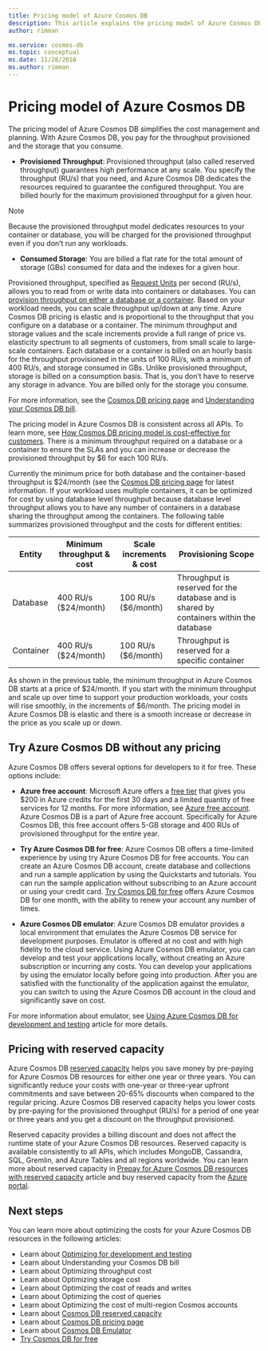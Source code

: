 ```yaml
---
title: Pricing model of Azure Cosmos DB 
description: This article explains the pricing model of Azure Cosmos DB and how it simplifies your cost management and cost planning.
author: rimman

ms.service: cosmos-db
ms.topic: conceptual
ms.date: 11/28/2018
ms.author: rimman
---
```


# Pricing model of Azure Cosmos DB 

The pricing model of Azure Cosmos DB simplifies the cost management and planning. With Azure Cosmos DB, you pay for the throughput provisioned and the storage that you consume.

* **Provisioned Throughput**: Provisioned throughput (also called reserved throughput) guarantees high performance at any scale. You specify the throughput (RU/s) that you need, and Azure Cosmos DB dedicates the resources required to guarantee the configured throughput. You are billed hourly for the maximum provisioned throughput for a given hour.

> [!NOTE]
> Because the provisioned throughput model dedicates resources to your container or database, you will be charged for the provisioned throughput even if you don’t run any workloads.

* **Consumed Storage**: You are billed a flat rate for the total amount of storage (GBs) consumed for data and the indexes for a given hour.

Provisioned throughput, specified as [Request Units](request-units.md) per second (RU/s), allows you to read from or write data into containers or databases. You can [provision throughput on either a database or a container](set-throughput.md). Based on your workload needs, you can scale throughput up/down at any time. Azure Cosmos DB pricing is elastic and is proportional to the throughput that you configure on a database or a container. The minimum throughput and storage values and the scale increments provide a full range of price vs. elasticity spectrum to all segments of customers, from small scale to large-scale containers. Each database or a container is billed on an hourly basis for the throughput provisioned in the units of 100 RU/s, with a minimum of 400 RU/s, and storage consumed in GBs. Unlike provisioned throughput, storage is billed on a consumption basis. That is, you don’t have to reserve any storage in advance. You are billed only for the storage you consume.

For more information, see the [Cosmos DB pricing page](https://azure.microsoft.com/en-us/pricing/details/cosmos-db/) and [Understanding your Cosmos DB bill](TBD).

The pricing model in Azure Cosmos DB is consistent across all APIs. To learn more, see [How Cosmos DB pricing model is cost-effective for customers](TBD). There is a minimum throughput required on a database or a container to ensure the SLAs and you can increase or decrease the provisioned throughput by $6 for each 100 RU/s.

Currently the minimum price for both database and the container-based throughput is $24/month (see the [Cosmos DB pricing page](https://azure.microsoft.com/en-us/pricing/details/cosmos-db/) for latest information. If your workload uses multiple containers, it can be optimized for cost by using database level throughput because database level throughput allows you to have any number of containers in a database sharing the throughput among the containers. The following table summarizes  provisioned throughput and the costs for different entities:

|**Entity**  | **Minimum throughput & cost** |**Scale increments & cost** |**Provisioning Scope** |
|---------|---------|---------|-------|
|Database    | 400 RU/s ($24/month)    | 100 RU/s ($6/month)   |Throughput is reserved for the database and is shared by containers within the database |
|Container     | 400 RU/s ($24/month)    | 100 RU/s ($6/month)  |Throughput is reserved for a specific container |

As shown in the previous table, the minimum throughput in Azure Cosmos DB starts at a price of $24/month. If you start with the minimum throughput and scale up over time to support your production workloads, your costs will rise smoothly, in the increments of $6/month. The pricing model in Azure Cosmos DB is elastic and there is a smooth increase or decrease in the price as you scale up or down.

## Try Azure Cosmos DB without any pricing 

Azure Cosmos DB offers several options for developers to it for free. These options include:

* **Azure free account**: Microsoft Azure offers a [free tier](https://azure.microsoft.com/free/) that gives you $200 in Azure credits for the first 30 days and a limited quantity of free services for 12 months. For more information, see [Azure free account](https://docs.microsoft.com/en-us/azure/billing/billing-avoid-charges-free-account). Azure Cosmos DB is a part of Azure free account. Specifically for Azure Cosmos DB, this free account offers 5-GB storage and 400 RUs of provisioned throughput for the entire year. 

* **Try Azure Cosmos DB for free**: Azure Cosmos DB offers a time-limited experience by using try Azure Cosmos DB for free accounts. You can create an Azure Cosmos DB account, create database and collections and run a sample application by using the Quickstarts and tutorials. You can run the sample application without subscribing to an Azure account or using your credit card. [Try Cosmos DB for free](https://azure.microsoft.com/en-us/try/cosmosdb/) offers Azure Cosmos DB for one month, with the ability to renew your account any number of times.

* **Azure Cosmos DB emulator**: Azure Cosmos DB emulator provides a local environment that emulates the Azure Cosmos DB service for development purposes. Emulator is offered at no cost and with high fidelity to the cloud service. Using Azure Cosmos DB emulator, you can develop and test your applications locally, without creating an Azure subscription or incurring any costs. You can develop your applications by using the emulator locally before going into production. After you are satisfied with the functionality of the application against the emulator, you can switch to using the Azure Cosmos DB account in the cloud and significantly save on cost.

For more information about emulator, see [Using Azure Cosmos DB for development and testing](TBD) article for more details.

## Pricing with reserved capacity

Azure Cosmos DB [reserved capacity](cosmos-db-reserved-capacity.md) helps you save money by pre-paying for Azure Cosmos DB resources for either one year or three years. You can significantly reduce your costs with one-year or three-year upfront commitments and save between 20-65% discounts when compared to the regular pricing. Azure Cosmos DB reserved capacity helps you lower costs by pre-paying for the provisioned throughput (RU/s) for a period of one year or three years and you get a discount on the throughput provisioned. 

Reserved capacity provides a billing discount and does not affect the runtime state of your Azure Cosmos DB resources. Reserved capacity is available consistently to all APIs, which includes MongoDB, Cassandra, SQL, Gremlin, and Azure Tables and all regions worldwide. You can learn more about reserved capacity in [Prepay for Azure Cosmos DB resources with reserved capacity](cosmos-db-reserved-capacity.md) article and buy reserved capacity from the [Azure portal](https://portal.azure.com/).

## Next steps

You can learn more about optimizing the costs for your Azure Cosmos DB resources in the following articles:

* Learn about [Optimizing for development and testing](optimize-dev-test.md)
* Learn about Understanding your Cosmos DB bill
* Learn about Optimizing throughput cost
* Learn about Optimizing storage cost
* Learn about Optimizing the cost of reads and writes
* Learn about Optimizing the cost of queries
* Learn about Optimizing the cost of multi-region Cosmos accounts
* Learn about [Cosmos DB reserved capacity](cosmos-db-reserved-capacity.md)
* Learn about [Cosmos DB pricing page](https://azure.microsoft.com/en-us/pricing/details/cosmos-db/)
* Learn about [Cosmos DB Emulator](local-emulator.md)
* [Try Cosmos DB for free](https://azure.microsoft.com/en-us/try/cosmosdb/)
